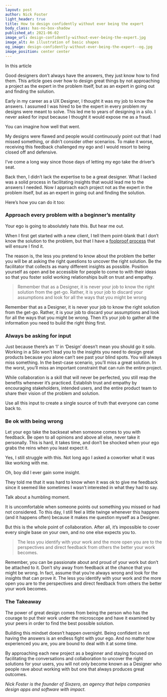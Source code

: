 ```yaml
---
layout: post
author: Nick Foster
light_header: true
title: How to design confidently without ever being the expert
body_class: has-no-box-shadow
published_at: 2021-06-02
image_url: design-confidently-without-ever-being-the-expert.jpg
image_alt: An illustration of basic shapes
og_image: design-confidently-without-ever-being-the-expert--og.jpg
image_position: center center
---
```


<div class="post-summary">
  <span class="post-summary__highlight-text">In this article</span>
  <p>
    Good designers don’t always have the answers, they just know how to find 
    them. This article goes over how to design great things by not approaching 
    a project as the expert in the problem itself, but as an expert in going 
    out and finding the solution.
  </p>
</div>


Early in my career as a UX Designer, I thought it was my job to know the answers. I assumed I was hired to be the expert in every problem my designs were meant to solve. This led me to years of designing in a silo. I never asked for input because I thought it would expose me as a fraud.

You can imagine how well that went. 

My designs were flawed and people would continuously point out that I had missed something, or didn’t consider other scenarios. To make it worse, receiving this feedback challenged my ego and I would resort to being closed off and defensive.

I’ve come a long way since those days of letting my ego take the driver’s seat.

Back then, I didn’t lack the expertise to be a great designer. What I lacked was a solid process in facilitating insights that would lead me to the answers I needed. Now I approach each project not as the expert in the problem itself, but as an expert in going out and finding the solution.

Here’s how you can do it too:

### Approach every problem with a beginner’s mentality

Your ego is going to absolutely hate this. But hear me out.

When I first get started with a new client, I tell them point-blank that I don’t know the solution to the problem, but that I have a [foolproof process](/2021/05/06/how-to-design-without-a-designer/) that will ensure I find it.

The reason is, the less you pretend to know about the problem the better you will be at asking the right questions to uncover the right solution. Be the facilitator that collects as many different insights as possible. Position yourself as open and be accessible for people to come to with their ideas so that you foster solid working relationships built on trust and empathy.

>Remember that as a Designer, it is never your job to know the right solution from the get-go. Rather, it is your job to discard your assumptions and look for all the ways that you might be wrong

Remember that as a Designer, it is never your job to know the right solution from the get-go. Rather, it is your job to discard your assumptions and look for all the ways that you might be wrong. Then it’s your job to gather all the information you need to build the right thing first.

### Always be asking for input

Just because there’s an ‘I’ in ‘Design’ doesn’t mean you should go it solo. Working in a Silo won’t lead you to the insights you need to design great products because you alone can’t see past your blind spots. You will always miss something. In the best-case scenario, you’ll miss a great solution. In the worst, you’ll miss an important constraint that can ruin the entire project. 

While collaboration is a skill that will never be perfected, you still reap the benefits whenever it’s practiced. Establish trust and empathy by encouraging stakeholders, intended users, and the entire product team to share their vision of the problem and solution.

Use all this input to create a single source of truth that everyone can come back to.

### Be ok with being wrong

Let your ego take the backseat when someone comes to you with feedback. Be open to all opinions and above all else, never take it personally. This is hard, it takes time, and don’t be shocked when your ego grabs the reins when you least expect it. 

Yes, I still struggle with this. Not long ago I asked a coworker what it was like working with me.

Oh, boy did I ever gain some insight. 

They told me that it was hard to know when it was ok to give me feedback since it seemed like sometimes I wasn’t interested in what they had to say. 

Talk about a humbling moment. 

It is uncomfortable when someone points out something you missed or had not considered. To this day, I still feel a little twinge whenever this happens (and it happens often) because it makes me question myself as a Designer.

But this is the whole point of collaboration. After all, it’s impossible to cover every single base on your own, and no one else expects you to.

>The less you identify with your work and the more open you are to the perspectives and direct feedback from others the better your work becomes. 

Remember, you can be passionate about and proud of your work but don’t be attached to it. Don’t shy away from feedback at the chance that you might be wrong. In fact, assume that you’re always wrong and look for the insights that can prove it. The less you identify with your work and the more open you are to the perspectives and direct feedback from others the better your work becomes. 

### The Takeaway

The power of great design comes from being the person who has the courage to put their work under the microscope and have it examined by your peers in order to find the best possible solution.

Building this mindset doesn’t happen overnight. Being confident in not having the answers is an endless fight with your ego. And no matter how experienced you are, you are bound to deal with it at some time.

By approaching each new project as a beginner and staying focused on facilitating the conversations and collaboration to uncover the right solutions for your users, you will not only become known as a Designer who people rave about working with but one that always produces great outcomes. 

_Nick Foster is the founder of Sixzero, an agency that helps companies design apps and software with impact._
